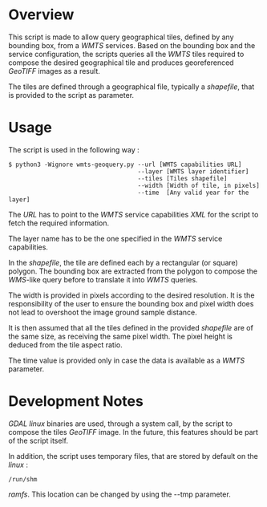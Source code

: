 # Overview

This script is made to allow query geographical tiles, defined by any bounding box, from a _WMTS_ services. Based on the bounding box and the service configuration, the scripts queries all the _WMTS_ tiles required to compose the desired geographical tile and produces georeferenced _GeoTIFF_ images as a result.

The tiles are defined through a geographical file, typically a _shapefile_, that is provided to the script as parameter.

# Usage

The script is used in the following way :

    $ python3 -Wignore wmts-geoquery.py --url [WMTS capabilities URL]
                                        --layer [WMTS layer identifier]
                                        --tiles [Tiles shapefile]
                                        --width [Width of tile, in pixels]
                                        --time  [Any valid year for the layer]

The _URL_ has to point to the _WMTS_ service capabilities _XML_ for the script to fetch the required information.

The layer name has to be the one specified in the _WMTS_ service capabilities.

In the _shapefile_, the tile are defined each by a rectangular (or square) polygon. The bounding box are extracted from the polygon to compose the _WMS_-like query before to translate it into _WMTS_ queries.

The width is provided in pixels according to the desired resolution. It is the responsibility of the user to ensure the bounding box and pixel width does not lead to overshoot the image ground sample distance.

It is then assumed that all the tiles defined in the provided _shapefile_ are of the same size, as receiving the same pixel width. The pixel height is deduced from the tile aspect ratio.

The time value is provided only in case the data is available as a _WMTS_ parameter.

# Development Notes

_GDAL linux_ binaries are used, through a system call, by the script to compose the tiles _GeoTIFF_ image. In the future, this features should be part of the script itself.

In addition, the script uses temporary files, that are stored by default on the _linux_ :

    /run/shm

_ramfs_. This location can be changed by using the --tmp parameter.
